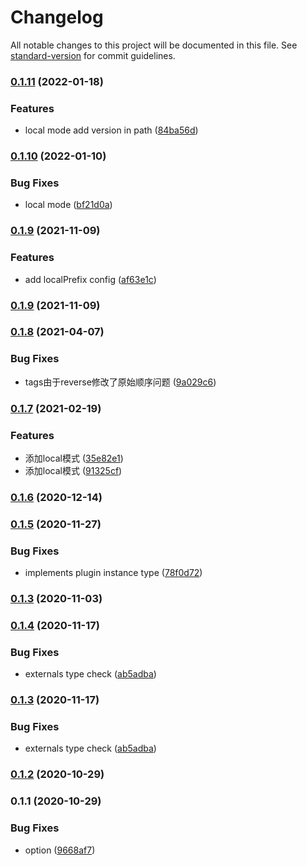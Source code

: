 # Changelog

All notable changes to this project will be documented in this file. See [standard-version](https://github.com/conventional-changelog/standard-version) for commit guidelines.

### [0.1.11](https://github.com/superwf/html-webpack-inject-externals-plugin/compare/v0.1.10...v0.1.11) (2022-01-18)


### Features

* local mode add version in path ([84ba56d](https://github.com/superwf/html-webpack-inject-externals-plugin/commit/84ba56dd5467a84509d1f96d4070b680f2e34a3b))

### [0.1.10](https://github.com/superwf/html-webpack-inject-externals-plugin/compare/v0.1.9...v0.1.10) (2022-01-10)


### Bug Fixes

* local mode ([bf21d0a](https://github.com/superwf/html-webpack-inject-externals-plugin/commit/bf21d0a9fbc02d9004f0ac4e5c21fa34fc9bf8fd))

### [0.1.9](https://github.com/superwf/html-webpack-inject-externals-plugin/compare/v0.1.8...v0.1.9) (2021-11-09)


### Features

* add localPrefix config ([af63e1c](https://github.com/superwf/html-webpack-inject-externals-plugin/commit/af63e1c7442dbd9df05abb05a708c4614defabc2))

### [0.1.9](https://github.com/superwf/html-webpack-inject-externals-plugin/compare/v0.1.8...v0.1.9) (2021-11-09)

### [0.1.8](https://github.com/superwf/html-webpack-inject-externals-plugin/compare/v0.1.7...v0.1.8) (2021-04-07)


### Bug Fixes

* tags由于reverse修改了原始顺序问题 ([9a029c6](https://github.com/superwf/html-webpack-inject-externals-plugin/commit/9a029c6c485b6f08a1739034e2b2fba1a7d55190))

### [0.1.7](https://github.com/superwf/html-webpack-inject-externals-plugin/compare/v0.1.6...v0.1.7) (2021-02-19)


### Features

* 添加local模式 ([35e82e1](https://github.com/superwf/html-webpack-inject-externals-plugin/commit/35e82e180d796b60352f2940b9e114ad44b45adb))
* 添加local模式 ([91325cf](https://github.com/superwf/html-webpack-inject-externals-plugin/commit/91325cfcb15209712d3b11ef4c0345f7a9ce19e5))

### [0.1.6](https://github.com/superwf/html-webpack-inject-externals-plugin/compare/v0.1.5...v0.1.6) (2020-12-14)

### [0.1.5](https://github.com/superwf/html-webpack-inject-externals-plugin/compare/v0.1.4...v0.1.5) (2020-11-27)


### Bug Fixes

* implements plugin instance type ([78f0d72](https://github.com/superwf/html-webpack-inject-externals-plugin/commit/78f0d72c3fdd3e7962289953658aac75b572a9ad))

### [0.1.3](https://github.com/superwf/html-webpack-inject-externals-plugin/compare/v0.1.2...v0.1.3) (2020-11-03)

### [0.1.4](https://github.com/superwf/html-webpack-inject-externals-plugin/compare/v0.1.2...v0.1.4) (2020-11-17)


### Bug Fixes

* externals type check ([ab5adba](https://github.com/superwf/html-webpack-inject-externals-plugin/commit/ab5adba11b11c8105d5c4176079c6e9d6db40200))

### [0.1.3](https://github.com/superwf/html-webpack-inject-externals-plugin/compare/v0.1.2...v0.1.3) (2020-11-17)


### Bug Fixes

* externals type check ([ab5adba](https://github.com/superwf/html-webpack-inject-externals-plugin/commit/ab5adba11b11c8105d5c4176079c6e9d6db40200))

### [0.1.2](https://github.com/superwf/html-webpack-inject-externals-plugin/compare/v0.1.1...v0.1.2) (2020-10-29)

### 0.1.1 (2020-10-29)


### Bug Fixes

* option ([9668af7](https://github.com/superwf/html-webpack-inject-externals-plugin/commit/9668af75d5dd729a9b09c0aeb299d9f03672d97b))

